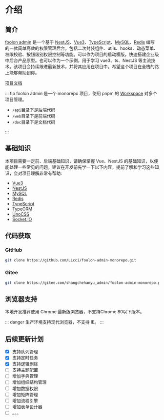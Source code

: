 # 介绍

## 简介

[foolon admin](https://github.com/LLcci/foolon-admin-monorepo) 是一个基于 [NestJS](https://nest.nodejs.cn/)、[Vue3](https://cn.vuejs.org/)、[TypeScript](https://www.tslang.cn/index.html)、[MySQL](https://dev.mysql.com/downloads/)、[Redis](https://www.redis.net.cn/#google_vignette) 编写的一款简单高效的权限管理后台。包括二次封装组件、utils、hooks、动态菜单、权限校验、按钮级别权限控制等功能。可以作为项目的启动模版，快速搭建企业级中后台产品原型。也可以作为一个示例，用于学习 vue3、ts、NestJS 等主流技术。该项目会持续跟进最新技术，并将其应用在项目中。希望这个项目在全栈的路上能够帮助到你。

[项目文档](https://llcci.github.io/foolon-admin-monorepo/)

::: tip
foolon admin 是一个 monorepo 项目，使用 pnpm 的 [Workspace](https://www.pnpm.cn/workspaces) 对多个项目管理。

- `/api`目录下是后端代码
- `/web`目录下是前端代码
- `/doc`目录下是文档代码

:::

## 基础知识

本项目需要一定前、后端基础知识，请确保掌握 Vue、NestJS 的基础知识，以便能处理一些常见的问题。建议在开发前先学一下以下内容，提前了解和学习这些知识，会对项目理解非常有帮助:

- [Vue3](https://cn.vuejs.org/)
- [NestJS](https://nest.nodejs.cn/)
- [MySQL](https://dev.mysql.com/downloads/)
- [Redis](https://www.redis.net.cn/#google_vignette)
- [TypeScript](https://www.tslang.cn/index.html)
- [TypeORM](https://typeorm.biunav.com/)
- [UnoCSS](https://unocss.dev/)
- [Socket.IO](https://socket.nodejs.cn/)

## 代码获取

### GitHub

```sh
git clone https://github.com/LLcci/foolon-admin-monorepo.git
```

### Gitee

```sh
git clone https://gitee.com/shangchehanyu_admin/foolon-admin-monorepo.git
```

## 浏览器支持

本地开发推荐使用 Chrome 最新版浏览器，不支持Chrome 80以下版本。

::: danger
生产环境支持现代浏览器，不支持 IE。
:::

## 后续更新计划

- [x] 支持队列管理
- [x] 支持定时任务
- [x] 支持逻辑删除
- [ ] 支持主题配置
- [ ] 增加字典管理
- [ ] 增加组织结构管理
- [ ] 增加数据权限
- [ ] 增加矩阵管理
- [ ] 增加流程引擎
- [ ] 增加表单设计器
- [ ] 。。。
